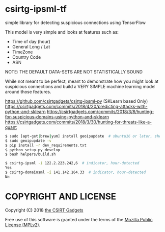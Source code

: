 # csirtg-ipsml-tf
simple library for detecting suspicious connections using TensorFlow

This model is very simple and looks at features such as:

* Time of day (hour)
* General Long / Lat
* TimeZone
* Country Code
* ASN

NOTE: THE DEFAULT DATA-SETS ARE NOT STATISTICALLY SOUND

While not meant to be perfect, meant to demonstrate how you might look at suspicious connections and build a VERY SIMPLE machine learning model around those features.

https://github.com/csirtgadgets/csirtg-ipsml-py (SKLearn based Only)
https://csirtgadgets.com/commits/2018/4/20/predicting-attacks-with-python-and-sklearn
https://csirtgadgets.com/commits/2018/3/8/hunting-for-suspicious-domains-using-python-and-sklearn
https://csirtgadgets.com/commits/2018/3/30/hunting-for-threats-like-a-quant

```bash
$ sudo [apt-get|brew|yum] install geoipupdate  # ubuntu16 or later, should use if you can python3
$ sudo geoipupdate -v
$ pip install -r dev_requirements.txt
$ python setup.py develop
$ bash helpers/build.sh

$ csirtg-ipsml -i 122.2.223.242,6  # indicator, hour-detected
Yes
$ csirtg-domainsml -i 141.142.164.33  # indicator, hour-detected
No
```

# COPYRIGHT AND LICENSE

Copyright (C) 2018 [the CSIRT Gadgets](http://csirtgadgets.com)

Free use of this software is granted under the terms of the [Mozilla Public License (MPLv2)](https://www.mozilla.org/en-US/MPL/2.0/).